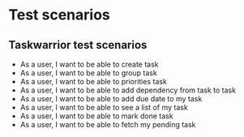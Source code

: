 # Test scenarios

## Taskwarrior test scenarios
- As a user, I want to be able to create task
- As a user, I want to be able to group task
- As a user, I want to be able to priorities task
- As a user, I want to be able to add dependency from task to task
- As a user, I want to be able to add due date to my task
- As a user, I want to be able to see a list of my task
- As a user, I want to be able to mark done task
- As a user, I want to be able to fetch my pending task